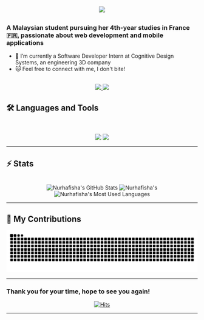 <h1 align="center">
  <img src="https://readme-typing-svg.herokuapp.com/?font=Inter&size=48&center=true&vCenter=true&width=500&height=80&color=000e1c&duration=4000&lines=Hi+There!+👋;+I'm+nur+hafisha!;" />

### A Malaysian student pursuing her 4th-year studies in France 🇫🇷, passionate about web development and mobile applications 
</h1>

- 💼 I’m currently a Software Developer Intern at Cognitive Design Systems, an engineering 3D company 
- 🐱 Feel free to connect with me, I don't bite!

<br>
<div align="center">
  <a href="mailto:nhafisha03@gmail.com">
        <img src="https://img.shields.io/badge/Gmail-333333?style=for-the-badge&logo=gmail&logoColor=red" />
  </a>
  <a href="https://www.linkedin.com/in/nur-hafisha-sharifudin/" target="_blank">
    <img src="https://img.shields.io/badge/LinkedIn-0077B5?style=for-the-badge&logo=linkedin&logoColor=white" target="_blank" />
  </a>
</div>

## 🛠️ Languages and Tools

<br>

<p align="center">
  <img src="https://skillicons.dev/icons?i=javascript,java,ts,nodejs,react,nextjs,mongodb,postgres,MySQL" />
  <img src="https://skillicons.dev/icons?i=html,css,react,angular,js,vue,django,symfony,git,postman,figma" />
</p>

<hr>

## ⚡️ Stats

<br>

<div align=center>
  <img width=390 src="https://github-readme-stats.vercel.app/api?username=nurhafisha&theme=transparent&count_private=true&show_icons=true&rank_icon=github&locale=en" alt="Nurhafisha's GitHub Stats" />
  <img width=390 src="https://github-readme-streak-stats.herokuapp.com/?user=nurhafisha&theme=transparent&count_private=true&border_radius=10&locale=en" alt="Nurhafisha's" />
  <img width=325 src="https://github-readme-stats.vercel.app/api/top-langs?username=nurhafisha&theme=transparent&layout=donut&hide=css&langs_count=8&border_radius=10&show_icons=true&locale=en" alt="Nurhafisha's Most Used Languages" />
</div>

<hr>


## 🐍 My Contributions

<div align="center">
  <picture>
    <source media="(prefers-color-scheme: dark)" srcset="https://raw.githubusercontent.com/nurhafisha/nurhafisha/output/github-contribution-grid-snake-dark.svg" />
    <source media="(prefers-color-scheme: light)" srcset="https://raw.githubusercontent.com/nurhafisha/nurhafisha/output/github-contribution-grid-snake.svg" />
    <img alt="github-snake" src="https://raw.githubusercontent.com/nurhafisha/nurhafisha/output/github-contribution-grid-snake.svg" />
  </picture>
</div>

<hr>


### Thank you for your time, hope to see you again!
<div align="center"> 
  <a href="https://hits.sh/github.com/nurhafisha">
  <img alt="Hits" src="https://hits.sh/github.com/nurhafisha.svg?style=for-the-badge&label=Visitors&color=blue"/>
</a>
</div>

<hr>
